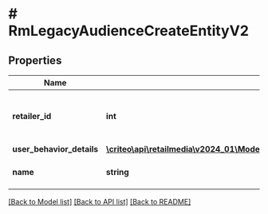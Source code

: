 # # RmLegacyAudienceCreateEntityV2

## Properties

Name | Type | Description | Notes
------------ | ------------- | ------------- | -------------
**retailer_id** | **int** | ID of the retailer associated with this audience |
**user_behavior_details** | [**\criteo\api\retailmedia\v2024_01\Model\RmLegacyAudienceUserBehaviorCreateV2**](RmLegacyAudienceUserBehaviorCreateV2.md) |  |
**name** | **string** | Name of the audience |

[[Back to Model list]](../../README.md#models) [[Back to API list]](../../README.md#endpoints) [[Back to README]](../../README.md)

